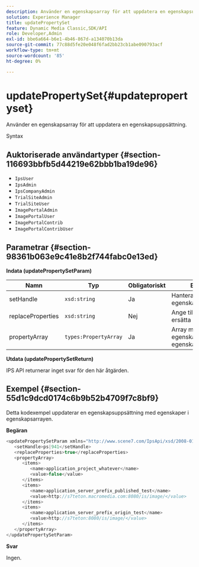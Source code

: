 ```yaml
---
description: Använder en egenskapsarray för att uppdatera en egenskapsuppsättning.
solution: Experience Manager
title: updatePropertySet
feature: Dynamic Media Classic,SDK/API
role: Developer,Admin
exl-id: bbe6a664-b6e1-4b46-867d-a134070b13da
source-git-commit: 77c88d5fe20e048f6fad2bb23cb1abe090793acf
workflow-type: tm+mt
source-wordcount: '85'
ht-degree: 0%

---
```


# updatePropertySet{#updatepropertyset}

Använder en egenskapsarray för att uppdatera en egenskapsuppsättning.

Syntax

## Auktoriserade användartyper {#section-116693bbfb5d44219e62bbb1ba19de96}

* `IpsUser`
* `IpsAdmin`
* `IpsCompanyAdmin`
* `TrialSiteAdmin`
* `TrialSiteUser`
* `ImagePortalAdmin`
* `ImagePortalUser`
* `ImagePortalContrib`
* `ImagePortalContribUser`

## Parametrar {#section-98361b063e9c41e8b2f744fabc0e13ed}

**Indata (updatePropertySetParam)**

| Namn | Typ | Obligatoriskt | Beskrivning |
|---|---|---|---|
| setHandle | `xsd:string` | Ja | Hantera till egenskapsuppsättningen. |
| replaceProperties | `xsd:string` | Nej | Ange till `true` för att ersätta egenskaper. |
| propertyArray | `types:PropertyArray` | Ja | Array med uppdaterade egenskaper för egenskapsuppsättningen. |

**Utdata (updatePropertySetReturn)**

IPS API returnerar inget svar för den här åtgärden.

## Exempel {#section-55d1c9dcd0174c6b9b52b4709f7c8bf9}

Detta kodexempel uppdaterar en egenskapsuppsättning med egenskaper i egenskapsarrayen.

**Begäran**

```java
<updatePropertySetParam xmlns="http://www.scene7.com/IpsApi/xsd/2008-01-15">
   <setHandle>ps|941</setHandle>
   <replaceProperties>true</replaceProperties>
   <propertyArray>
      <items>
         <name>application_project_whatever</name>
         <value>false</value>
      </items>
      <items>
         <name>application_server_prefix_published_test</name>
         <value>http://s7teton.macromedia.com:8080/is/image/</value>
      </items>
      <items>
         <name>application_server_prefix_origin_test</name>
         <value>http://s7teton:8080/is/image/</value>
      </items>
   </propertyArray>
</updatePropertySetParam>
```

**Svar**

Ingen.
